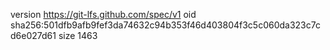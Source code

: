 version https://git-lfs.github.com/spec/v1
oid sha256:501dfb9afb9fef3da74632c94b353f46d403804f3c5c060da323c7cd6e027d61
size 1463

